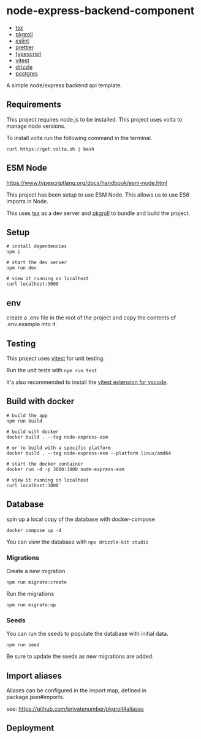 # node-express-backend-component

- [tsx](https://github.com/esbuild-kit/tsx)
- [pkgroll](https://github.com/privatenumber/pkgroll)
- [eslint](https://eslint.org/)
- [prettier](https://prettier.io/)
- [typescript](https://www.typescriptlang.org/)
- [vitest](https://vitest.dev/)
- [drizzle](https://orm.drizzle.team/)
- [postgres](https://www.postgresql.org/)

A simple node/express backend api template.

## Requirements

This project requires node.js to be installed. This project uses volta to manage node versions.

To install volta run the following command in the terminal.

```
curl https://get.volta.sh | bash
```

## ESM Node

https://www.typescriptlang.org/docs/handbook/esm-node.html

This project has been setup to use ESM Node. This allows us to use ES6 imports in Node.

This uses [tsx](https://github.com/esbuild-kit/tsx) as a dev server and [pkgroll](https://github.com/privatenumber/pkgroll) to bundle and build the project.

## Setup

```
# install dependencies
npm i

# start the dev server
npm run dev

# view it running on localhost
curl localhost:3000
```

## env

create a .env file in the root of the project and copy the contents of .env.example into it.

## Testing

This project uses [vitest](https://vitest.dev/) for unit testing.

Run the unit tests with `npm run test`

It's also recommended to install the [vitest extension for vscode](https://marketplace.visualstudio.com/items?itemName=ZixuanChen.vitest-explorer).

## Build with docker

```
# build the app
npm run build

# build with docker
docker build . --tag node-express-esm

# or to build with a specific platform
docker build . --tag node-express-esm --platform linux/amd64

# start the docker container
docker run -d -p 3000:3000 node-express-esm

# view it running on localhost
curl localhost:3000`
```

## Database

spin up a local copy of the database with docker-compose

```
docker compose up -d
```

You can view the database with `npx drizzle-kit studio`

### Migrations

Create a new migration

<!-- TODO create a named migration and pass additional flag to npm. -->

```
npm run migrate:create

```

Run the migrations

```
npm run migrate:up
```

### Seeds

You can run the seeds to populate the database with initial data.

```
npm run seed
```

Be sure to update the seeds as new migrations are added.

## Import aliases

Aliases can be configured in the import map, defined in package.json#imports.

see: https://github.com/privatenumber/pkgroll#aliases

## Deployment

<!-- TODO add deployment steps.. -->
